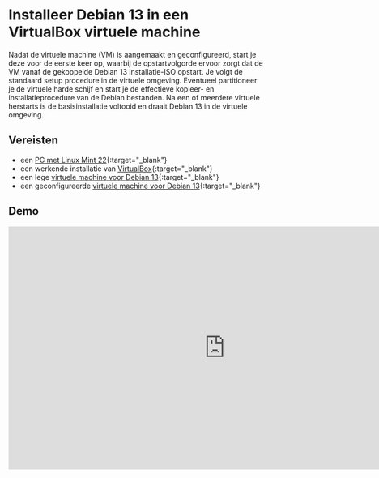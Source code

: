 # Installeer Debian 13 in een VirtualBox virtuele machine

Nadat de virtuele machine (VM) is aangemaakt en geconfigureerd, start je deze voor de eerste keer op, waarbij de opstartvolgorde ervoor zorgt dat de VM vanaf de gekoppelde Debian 13 installatie-ISO opstart. Je volgt de standaard setup procedure in de virtuele omgeving. Eventueel partitioneer je de virtuele harde schijf en start je de effectieve kopieer- en installatieprocedure van de Debian bestanden. Na een of meerdere virtuele herstarts is de basisinstallatie voltooid en draait Debian 13 in de virtuele omgeving.

## Vereisten
- een [PC met Linux Mint 22](../../tutorials/setup-windows11-linuxmint22-dual-boot-uefi/index.md ){:target="_blank"}
- een werkende installatie van [VirtualBox](../setup-virtualbox7-linuxmint22-oracledeb/index.md){:target="_blank"}
- een lege [virtuele machine voor Debian 13](../maak-debian13-vm-virtualbox/index.md){:target="_blank"}
- een geconfigureerde [virtuele machine voor Debian 13](../configureer-debian13-vm-virtualbox/index.md){:target="_blank"}

## Demo
<iframe width="854" height="480" src="https://www.youtube.com/embed/saGTm5FRAHM?autoplay=0&loop=0&mute=0" title="YouTube video player" frameborder="0" allow="accelerometer; autoplay; clipboard-write; encrypted-media; gyroscope; picture-in-picture; web-share" referrerpolicy="strict-origin-when-cross-origin" allowfullscreen></iframe>